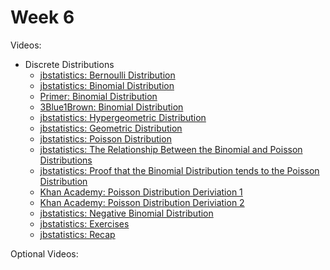 # Week 6

Videos:
- Discrete Distributions
    - [jbstatistics: Bernoulli Distribution](https://www.youtube.com/watch?v=bT1p5tJwn_0)
    - [jbstatistics: Binomial Distribution](https://www.youtube.com/watch?v=qIzC1-9PwQo)
    - [Primer: Binomial Distribution](https://www.youtube.com/watch?v=6YzrVUVO9M0)
    - [3Blue1Brown: Binomial Distribution](https://www.youtube.com/watch?v=8idr1WZ1A7Q)
    - [jbstatistics: Hypergeometric Distribution](https://www.youtube.com/watch?v=L2KMttDm3aY)
    - [jbstatistics: Geometric Distribution](https://www.youtube.com/watch?v=zq9Oz82iHf0)
    - [jbstatistics: Poisson Distribution](https://www.youtube.com/watch?v=jmqZG6roVqU)
    - [jbstatistics: The Relationship Between the Binomial and Poisson Distributions](https://www.youtube.com/watch?v=eexQyHj6hEA)
    - [jbstatistics: Proof that the Binomial Distribution tends to the Poisson Distribution](https://www.youtube.com/watch?v=ceOwlHnVCqo)
    - [Khan Academy: Poisson Distribution Deriviation 1](https://www.youtube.com/watch?v=3z-M6sbGIZ0)
    - [Khan Academy: Poisson Distribution Deriviation 2](https://www.youtube.com/watch?v=Jkr4FSrNEVY)
    - [jbstatistics: Negative Binomial Distribution](https://www.youtube.com/watch?v=BPlmjp2ymxw)
    - [jbstatistics: Exercises](https://www.youtube.com/watch?v=Jm_Ch-iESBg)
    - [jbstatistics: Recap](https://www.youtube.com/watch?v=UrOXRvG9oYE)

Optional Videos: